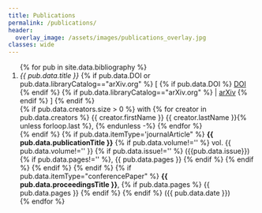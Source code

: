 ```yaml
---
title: Publications
permalink: /publications/
header:
  overlay_image: /assets/images/publications_overlay.jpg
classes: wide
--- 
```

<ol>
{% for pub in site.data.bibliography %}
<li><em>{{ pub.data.title }}</em> 
    {% if pub.data.DOI or pub.data.libraryCatalog=="arXiv.org" %} 
        [ {% if pub.data.DOI %} <a href="https://doi.org/{{ pub.data.DOI }}" >DOI</a> {% endif %}
        {% if pub.data.libraryCatalog=="arXiv.org" %} | <a href='{{ pub.data.url }}'>arXiv</a> {% endif %} ]
    {% endif %}<br/>
    {% if pub.data.creators.size > 0 %} <span id='lines' style='margin-left:0em'>
        with {% for creator in pub.data.creators %} 
            {{ creator.firstName }} {{ creator.lastName }}{% unless forloop.last %}, {% endunless -%} 
            {% endfor %}</span> <br/>
    {% endif %} 
    {% if pub.data.itemType='journalArticle" %}
    <span id='lines' style='margin-left:0em'> <b> {{ pub.data.publicationTitle }}</b> 
    {% if pub.data.volume!='' %} vol. {{ pub.data.volume!='' }} 
        {% if pub.data.issue!='' %} ({{pub.data.issue}}) 
         {% if pub.data.pages!='' %}, {{ pub.data.pages }} 
         {% endif %} 
        {% endif %} 
    {% endif %} 
    {% endif %}
    {% if pub.data.itemType="conferencePaper" %}
        <span id='lines' style='margin-left:0em'> <b> {{ pub.data.proceedingsTitle }}</b>, {% if pub.data.pages %} {{ pub.data.pages }} {% endif %} {% endif %} ({{ pub.data.date }})
    </span>
    </li>
{% endfor %}
</ol>
